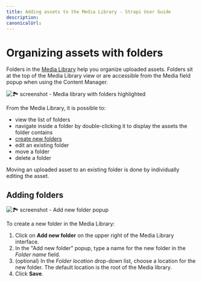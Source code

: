 ```yaml
---
title: Adding assets to the Media Library - Strapi User Guide
description:
canonicalUrl:
---
```


<!-- TODO: update SEO -->

# Organizing assets with folders

Folders in the [Media Library](/user-docs/latest/media-library/introduction-to-media-library.md) help you organize uploaded assets. Folders sit at the top of the Media Library view or are accessible from the Media field popup when using the Content Manager.

![🏞 screenshot - Media library with folders highlighted]()

From the Media Library, it is possible to:

- view the list of folders
- navigate inside a folder by double-clicking it to display the assets the folder contains
- [create new folders](#adding-folders)
- edit an existing folder
- move a folder
- delete a folder

Moving an uploaded asset to an existing folder is done by individually editing the asset. 
<!-- TODO: describe moving assets to a folder, here or in the managing assets section? -->

## Adding folders

![🏞 screenshot - Add new folder popup]()

To create a new folder in the Media Library:

1. Click on **Add new folder** on the upper right of the Media Library interface.
2. In the "Add new folder" popup, type a name for the new folder in the _Folder name_ field.
3. (optional) In the _Folder location_ drop-down list, choose a location for the new folder. The default location is the root of the Media library.
4. Click **Save**.
